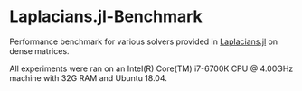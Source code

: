 # Laplacians.jl-Benchmark

Performance benchmark for various solvers provided in [Laplacians.jl](https://github.com/danspielman/Laplacians.jl) on dense matrices.

All experiments were ran on an Intel(R) Core(TM) i7-6700K CPU @ 4.00GHz machine with 32G RAM and Ubuntu 18.04. 
